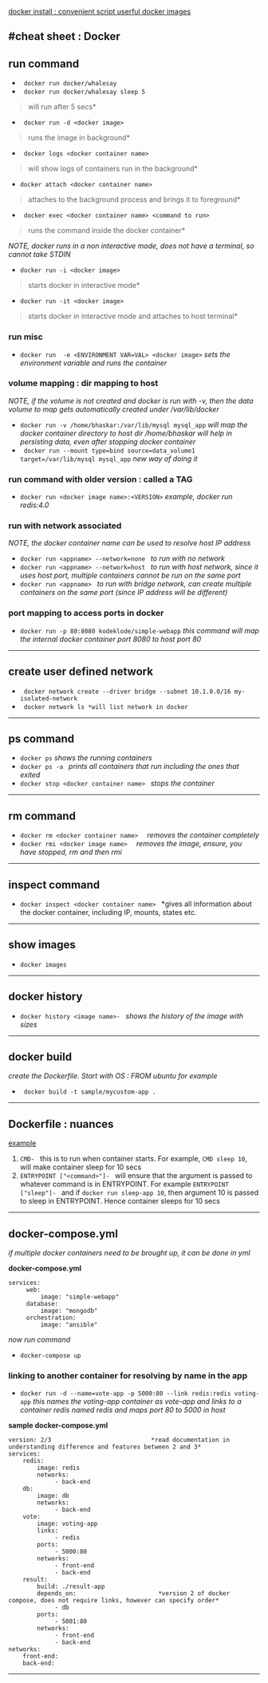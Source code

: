 [docker install : convenient script ](docs.docker.com)
[userful docker images](hub.docker.com)

#cheat sheet : Docker
---
## run command 
- ` docker run docker/whalesay`
- ` docker run docker/whalesay sleep 5`
>will run after 5 secs*
- ` docker run -d <docker image>`
>runs the image in background*
- ` docker logs <docker container name>`
>will show logs of containers run in the background*
- ` docker attach <docker container name> `
>attaches to the background process and brings it to foreground*
- ` docker exec <docker container name> <command to run>`
>runs the command inside the docker container*

*NOTE, docker runs in a non interactive mode, does not have a terminal, so cannot take STDIN*
- ` docker run -i <docker image> `
>starts docker in interactive mode*
- ` docker run -it <docker image> `
>starts docker in interactive mode and attaches to host terminal*

### run misc
- ` docker run  -e <ENVIRONMENT VAR=VAL> <docker image> `
*sets the environment variable and runs the container*

### volume mapping : dir mapping to host 
*NOTE, if the volume is not created and docker is run with -v, then the data volume to map gets automatically created under /var/lib/docker*

- ` docker run -v /home/bhaskar:/var/lib/mysql mysql_app `
*will map the docker container directory to host dir /home/bhaskar will help in persisting data, even after stopping docker container*
- ` docker run --mount type=bind source=data_volume1 target=/var/lib/mysql mysql_app`
*new way of doing it*

### run command with older version : called a TAG
- ` docker run <docker image name>:<VERSION> `
*example,  docker run redis:4.0*

### run with network associated 
*NOTE, the docker container name can be used to resolve host IP address*
- ` docker run <appname> --network=none  `
*to run with no network*
- ` docker run <appname> --network=host  `
*to run with host network, since it uses host port, multiple containers cannot be run on the same port*
- ` docker run <appname>  `
*to run with bridge network, can create multiple containers on the same port (since IP address will be different)*

### port mapping to access ports in docker
- ` docker run -p 80:8080 kodeklode/simple-webapp `
*this command will map the internal docker container port 8080 to host port 80*
---
## create user defined network
- ` docker network create --driver bridge --subnet 10.1.0.0/16 my-isolated-network`
- ` docker network ls *will list network in docker`

---
## ps command
- ` docker ps `
*shows the running containers*
- ` docker ps -a  `
*prints all containers that run including the ones that exited*
- ` docker stop <docker container name>  `
*stops the container*

---
## rm command
- ` docker rm <docker container name>   `
*removes the container completely*
- ` docker rmi <docker image name>   `
*removes the image, ensure, you have stopped, rm and then rmi*

---
## inspect command 
- `docker inspect <docker container name> `
*gives all information about the docker container, including IP, mounts, states etc.

---
## show images 
- `docker images`

---
## docker history
- `docker history <image name>- ` *shows the history of the image with sizes*

---
## docker build
*create the Dockerfile. Start with OS : FROM ubuntu for example*
- ` docker build -t sample/mycustom-app .`

---
## Dockerfile : nuances 
[example](sample/Dockerfile)

1. `CMD- ` this is to run when container starts. For example, `CMD sleep 10`, will make container sleep for 10 secs
2. `ENTRYPOINT ["<command>"]- `  will ensure that the argument is passed to whatever command is in ENTRYPOINT. For example `ENTRYPOINT ["sleep"]- `  and if `docker run sleep-app 10`, then argument 10 is passed to sleep in ENTRYPOINT. Hence container sleeps for 10 secs

---
## docker-compose.yml
*if multiple docker containers need to be brought up, it can be done in yml*

**docker-compose.yml**
```
services: 
     web:
         image: "simple-webapp"
     database: 
         image: "mongodb"
     orchestration:
         image: "ansible"
```
*now run command*
- ` docker-compose up `

### linking to another container for resolving by name in the app
- ` docker run -d --name=vote-app -p 5000:80 --link redis:redis voting-app `
*this names the voting-app container as vote-app and links to a container redis named redis and maps port 80 to 5000 in host*

**sample docker-compose.yml**
```
version: 2/3                            *read documentation in understanding difference and features between 2 and 3*
services:
    redis:
        image: redis
        networks:
             - back-end
    db: 
        image: db
        networks:
             - back-end
    vote:
        image: voting-app
        links: 
             - redis
        ports:
             - 5000:80
        networks:
             - front-end
             - back-end
    result:
        build: ./result-app
        depends_on:                       *version 2 of docker compose, does not require links, however can specify order*
             - db
        ports:
             - 5001:80
        networks:
             - front-end
             - back-end
networks:
    front-end:
    back-end:
```
---
